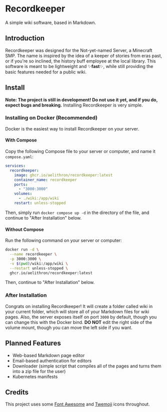 # Recordkeeper
A simple wiki software, based in Markdown.
## Introduction
Recordkeeper was designed for the Not-yet-named Server, a Minecraft SMP.
The name is inspired by the idea of a keeper of stories from eras past, or if you're so inclined, the history buff employee at the local library.
This software is meant to be lightweight and ✨**fast**✨, while still providing the basic features needed for a public wiki.
## Install
**Note: The project is still in development! Do not use it yet, and if you do, expect bugs and breaking.**
Installing Recordkeeper is very simple.
### Installing on Docker (Recommended)
Docker is the easiest way to install Recordkeeper on your server.
#### With Compose
Copy the following Compose file to your server or computer, and name it `compose.yaml`:
```yaml
services:
  recordkeeper:
    image: ghcr.io/aelithron/recordkeeper:latest
    container_name: recordkeeper
    ports:
      - "3000:3000"
    volumes:
      - ./wiki:/app/wiki
    restart: unless-stopped
```
Then, simply run `docker compose up -d` in the directory of the file, and continue to "After Installation" below.
#### Without Compose
Run the following command on your server or computer:
```bash
docker run -d \
  --name recordkeeper \
  -p 3000:3000 \
  -v $(pwd)/wiki:/app/wiki \
  --restart unless-stopped \
  ghcr.io/aelithron/recordkeeper:latest
```
Then, continue to "After Installation" below.
### After Installation
Congrats on installing Recordkeeper! It will create a folder called wiki in your current folder, which will store all of your Markdown files for wiki pages. Also, the server exposes itself on port `3000` by default, though you can change this with the Docker bind. **DO NOT** edit the right side of the volume mount, though you can move the left side if you want.
## Planned Features
- Web-based Markdown page editor
- Email-based authentication for editors
- Downloader (simple script that compiles all of the pages and turns them into a zip file for the user)
- Kubernetes manifests
## Credits
This project uses some [Font Awesome](https://fontawesome.com) and [Twemoji](https://github.com/twitter/twemoji) icons throughout.